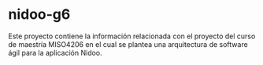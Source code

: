 # nidoo-g6
Este proyecto contiene la información relacionada con el proyecto del curso de maestría MISO4206 en el cual se plantea una arquitectura de software ágil para la aplicación Nidoo.
